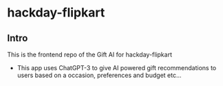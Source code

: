 # hackday-flipkart


## Intro

This is the frontend repo of the Gift AI for hackday-flipkart


- This app uses ChatGPT-3 to give AI powered gift recommendations to users based on a occasion, preferences and budget etc...


